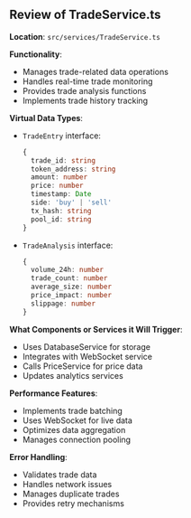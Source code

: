 ## Review of TradeService.ts

**Location**: `src/services/TradeService.ts`

**Functionality**:
- Manages trade-related data operations
- Handles real-time trade monitoring
- Provides trade analysis functions
- Implements trade history tracking

**Virtual Data Types**:
- `TradeEntry` interface:
  ```typescript
  {
    trade_id: string
    token_address: string
    amount: number
    price: number
    timestamp: Date
    side: 'buy' | 'sell'
    tx_hash: string
    pool_id: string
  }
  ```
- `TradeAnalysis` interface:
  ```typescript
  {
    volume_24h: number
    trade_count: number
    average_size: number
    price_impact: number
    slippage: number
  }
  ```

**What Components or Services it Will Trigger**:
- Uses DatabaseService for storage
- Integrates with WebSocket service
- Calls PriceService for price data
- Updates analytics services

**Performance Features**:
- Implements trade batching
- Uses WebSocket for live data
- Optimizes data aggregation
- Manages connection pooling

**Error Handling**:
- Validates trade data
- Handles network issues
- Manages duplicate trades
- Provides retry mechanisms
